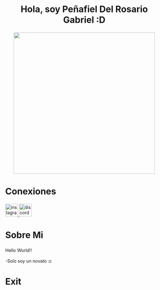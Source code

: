 <h1 align="center">Hola, soy Peñafiel Del Rosario Gabriel :D</h1>

###

<div align="center">
  <img height="450" src="https://static.wikia.nocookie.net/shuumatsu-no-valkyrie/images/3/31/Q%C3%ADn_se_sienta_en_la_silla_de_Hades.png/revision/latest?cb=20211031193031&path-prefix=es"  />
</div>

###

<h1 align="left">Conexiones</h1>

###

<div align="left">
  <a href="https://www.instagram.com/assa.az.py?igsh=MW5jeXYyMjF0ZHZ6Mw==" target="_blank">
    <img src="https://img.shields.io/static/v1?message=Instagram&logo=instagram&label=&color=E4405F&logoColor=white&labelColor=&style=flat" height="40" alt="instagram logo"  />
  </a>
  <a href="https://discordapp.com/users/514600544803749888" target="_blank">
    <img src="https://img.shields.io/static/v1?message=Discord&logo=discord&label=&color=7289DA&logoColor=white&labelColor=&style=flat" height="40" alt="discord logo"  />
  </a>
</div>

###

<h1 align="left">Sobre Mi</h1>

###

<p align="left">Hello World!!<br><br>-Solo soy un novato :c</p>

###

<h1 align="left">Exit</h1>

###


###
